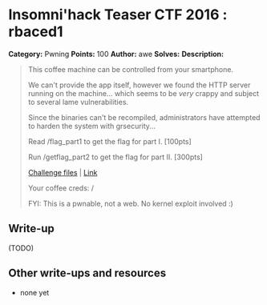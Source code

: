 # Insomni'hack Teaser CTF 2016 : rbaced1

**Category:** Pwning
**Points:** 100
**Author:** awe
**Solves:** 
**Description:**

> This coffee machine can be controlled from your smartphone.
> 
> We can't provide the app itself, however we found the HTTP server running on the machine... which seems to be *very* crappy and subject to several lame vulnerabilities.
> 
> Since the binaries can't be recompiled, administrators have attempted to harden the system with grsecurity...
> 
> Read /flag_part1 to get the flag for part I. [100pts]
> 
> Run /getflag_part2 to get the flag for part II. [300pts]
> 
> [Challenge files](./rbaced-dac53d8b5c438708dfe754be8fafb4e9.tar.bz2) | [Link](http://rbaced.insomnihack.ch:8080/)
> 
> Your coffee creds: <username> / <password>
> 
> 
> FYI: This is a pwnable, not a web. No kernel exploit involved :)


## Write-up

(TODO)

## Other write-ups and resources

* none yet

